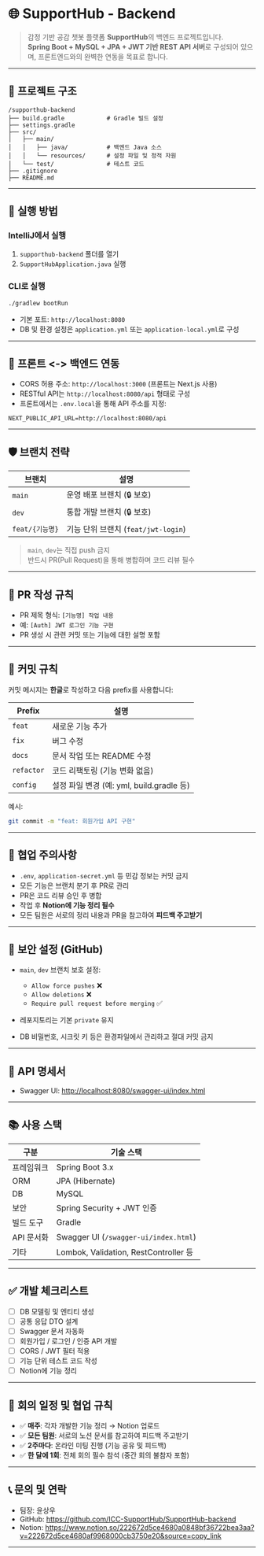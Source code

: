 # 🌐 SupportHub - Backend

> 감정 기반 공감 챗봇 플랫폼 **SupportHub**의 백엔드 프로젝트입니다.  
> **Spring Boot + MySQL + JPA + JWT 기반 REST API 서버**로 구성되어 있으며, 프론트엔드와의 완벽한 연동을 목표로 합니다.

---

## 📁 프로젝트 구조

```
/supporthub-backend
├── build.gradle            # Gradle 빌드 설정
├── settings.gradle
├── src/
│   ├── main/
│   │   ├── java/           # 백엔드 Java 소스
│   │   └── resources/      # 설정 파일 및 정적 자원
│   └── test/               # 테스트 코드
├── .gitignore
├── README.md
```

---

## 🚀 실행 방법

### IntelliJ에서 실행

1. `supporthub-backend` 폴더를 열기
2. `SupportHubApplication.java` 실행

### CLI로 실행

```bash
./gradlew bootRun
```

- 기본 포트: `http://localhost:8080`
- DB 및 환경 설정은 `application.yml` 또는 `application-local.yml`로 구성

---

## 🔗 프론트 <-> 백엔드 연동

- CORS 허용 주소: `http://localhost:3000` (프론트는 Next.js 사용)
- RESTful API는 `http://localhost:8080/api` 형태로 구성
- 프론트에서는 `.env.local`을 통해 API 주소를 지정:

```env
NEXT_PUBLIC_API_URL=http://localhost:8080/api
```

---

## 🛡️ 브랜치 전략

| 브랜치          | 설명                                |
| --------------- | ----------------------------------- |
| `main`          | 운영 배포 브랜치 (🔒 보호)          |
| `dev`           | 통합 개발 브랜치 (🔒 보호)          |
| `feat/{기능명}` | 기능 단위 브랜치 (`feat/jwt-login`) |

> `main`, `dev`는 직접 push 금지  
> 반드시 PR(Pull Request)을 통해 병합하며 코드 리뷰 필수

---

## 📝 PR 작성 규칙

- PR 제목 형식: `[기능명] 작업 내용`
- 예: `[Auth] JWT 로그인 기능 구현`
- PR 생성 시 관련 커밋 또는 기능에 대한 설명 포함

---

## 💬 커밋 규칙

커밋 메시지는 **한글**로 작성하고 다음 prefix를 사용합니다:

| Prefix     | 설명                                      |
| ---------- | ----------------------------------------- |
| `feat`     | 새로운 기능 추가                          |
| `fix`      | 버그 수정                                 |
| `docs`     | 문서 작업 또는 README 수정                |
| `refactor` | 코드 리팩토링 (기능 변화 없음)            |
| `config`   | 설정 파일 변경 (예: yml, build.gradle 등) |

예시:

```bash
git commit -m "feat: 회원가입 API 구현"
```

---

## 📌 협업 주의사항

- `.env`, `application-secret.yml` 등 민감 정보는 커밋 금지
- 모든 기능은 브랜치 분기 후 PR로 관리
- PR은 코드 리뷰 승인 후 병합
- 작업 후 **Notion에 기능 정리 필수**
- 모든 팀원은 서로의 정리 내용과 PR을 참고하여 **피드백 주고받기**

---

## 🔐 보안 설정 (GitHub)

- `main`, `dev` 브랜치 보호 설정:

  - `Allow force pushes` ❌
  - `Allow deletions` ❌
  - `Require pull request before merging` ✅

- 레포지토리는 기본 `private` 유지
- DB 비밀번호, 시크릿 키 등은 환경파일에서 관리하고 절대 커밋 금지

---

## 📘 API 명세서

- Swagger UI: [http://localhost:8080/swagger-ui/index.html](http://localhost:8080/swagger-ui/index.html)

---

## 📚 사용 스택

| 구분       | 기술 스택                             |
| ---------- | ------------------------------------- |
| 프레임워크 | Spring Boot 3.x                       |
| ORM        | JPA (Hibernate)                       |
| DB         | MySQL                                 |
| 보안       | Spring Security + JWT 인증            |
| 빌드 도구  | Gradle                                |
| API 문서화 | Swagger UI (`/swagger-ui/index.html`) |
| 기타       | Lombok, Validation, RestController 등 |

---

## ✅ 개발 체크리스트

- [ ] DB 모델링 및 엔티티 생성
- [ ] 공통 응답 DTO 설계
- [ ] Swagger 문서 자동화
- [ ] 회원가입 / 로그인 / 인증 API 개발
- [ ] CORS / JWT 필터 적용
- [ ] 기능 단위 테스트 코드 작성
- [ ] Notion에 기능 정리

---

## 📅 회의 일정 및 협업 규칙

- ✅ **매주**: 각자 개발한 기능 정리 → Notion 업로드
- ✅ **모든 팀원**: 서로의 노션 문서를 참고하여 피드백 주고받기
- ✅ **2주마다**: 온라인 미팅 진행 (기능 공유 및 피드백)
- ✅ **한 달에 1회**: 전체 회의 필수 참석 (중간 회의 불참자 포함)

---

## 📞 문의 및 연락

- 팀장: 윤상우
- GitHub: https://github.com/ICC-SupportHub/SupportHub-backend
- Notion: https://www.notion.so/222672d5ce4680a0848bf36722bea3aa?v=222672d5ce4680af9968000cb3750e20&source=copy_link

---
